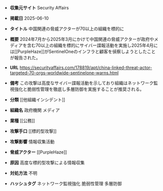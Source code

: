 - **収集元サイト**
Security Affairs

- **掲載日**
2025-06-10

- **タイトル**
中国関連の脅威アクターが70以上の組織を標的に

- **概要**
2024年7月から2025年3月にかけて中国関連の脅威アクターが政府やメディアを含む70以上の組織を標的にサイバー諜報活動を実施し2025年4月には[[PurpleHaze]]がSentinelOneのインフラと顧客を偵察しようとしたことが報告された。

- **URL**
https://securityaffairs.com/178819/apt/china-linked-threat-actor-targeted-70-orgs-worldwide-sentinelone-warns.html

- **備考**
この攻撃は高度なサイバー諜報活動を示しており組織はネットワーク監視強化と脆弱性管理を徹底し多層防御を実施することが推奨される。

- **分類**
[[他組織インシデント]]

- **組織名**
政府機関 メディア

- **業種**
[[公務]]

- **攻撃手口**
[[標的型攻撃]]

- **攻撃影響**
情報収集活動

- **脅威アクター**
[[PurpleHaze]]

- **原因**
高度な標的型攻撃による情報収集

- **対処方法**
不明

- **ハッシュタグ**
ネットワーク監視強化 脆弱性管理 多層防御
